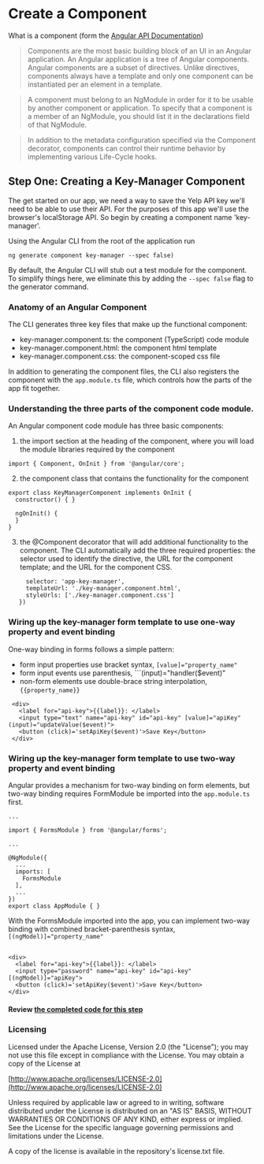 # Create a Component

What is a component (form the [Angular API Documentation](https://angular.io/api/core/Component))

> Components are the most basic building block of an UI in an Angular application. An Angular application is a tree of Angular components. Angular components are a subset of directives. Unlike directives, components always have a template and only one component can be instantiated per an element in a template.

> A component must belong to an NgModule in order for it to be usable by another component or application. To specify that a component is a member of an NgModule, you should list it in the declarations field of that NgModule.

> In addition to the metadata configuration specified via the Component decorator, components can control their runtime behavior by implementing various Life-Cycle hooks.

## Step One: Creating a Key-Manager Component
The get started on our app, we need a way to save the Yelp API key we'll need to be able to use their API. For the purposes of this app we'll use the browser's localStorage API.  So begin by creating a component name 'key-manager'.

Using the Angular CLI from the root of the application run  

```ng generate component key-manager --spec false)```

By default, the Angular CLI will stub out a test module for the component. To simplify things here, we eliminate this by adding the ```--spec false``` flag to the generator command.

### Anatomy of an Angular Component
The CLI generates three key files that make up the functional component:
* key-manager.component.ts: the component (TypeScript) code module
* key-manager.component.html: the component html template
* key-manager.component.css: the component-scoped css file

In addition to generating the component files, the CLI also registers the component with the ```app.module.ts``` file, which controls how the parts of the app fit together.

### Understanding the three parts of the component code module.
An Angular component code module has three basic components:

1. the import section at the heading of the component, where you will load the module libraries required by the component

```
import { Component, OnInit } from '@angular/core';
```

2. the component class that contains the functionality for the component
```
export class KeyManagerComponent implements OnInit {
  constructor() { }

  ngOnInit() {
  }
}
``` 

3. the @Component decorator that will add additional functionality to the component.  The CLI automatically add the three required properties:  the selector used to identify the directive, the URL for the component template; and the URL for the component CSS.

```@Component({
     selector: 'app-key-manager',
     templateUrl: './key-manager.component.html',
     styleUrls: ['./key-manager.component.css']
   })

```      

### Wiring up the key-manager form template to use one-way property and event binding

One-way binding in forms follows a simple pattern: 
* form input properties use bracket syntax, ```[value]="property_name"``` 
* form input events use parenthesis, ```(input)="handler($event)"
* non-form elements use double-brace string interpolation, ```{{property_name}}```  


```
 <div>
   <label for="api-key">{{label}}: </label>
   <input type="text" name="api-key" id="api-key" [value]="apiKey" (input)="updateValue($event)">
   <button (click)='setApiKey($event)'>Save Key</button>
 </div>
```
 
### Wiring up the key-manager form template to use two-way property and event binding

Angular provides a mechanism for two-way binding on form elements, but two-way binding requires FormModule be imported into the ```app.module.ts``` first.

```
...

import { FormsModule } from '@angular/forms';

...

@NgModule({
  ...
  imports: [
    FormsModule
  ],
  ...
})
export class AppModule { }
```  


With the FormsModule imported into the app, you can implement two-way binding with combined bracket-parenthesis syntax, ```[(ngModel)]="property_name"```


```

<div>
  <label for="api-key">{{label}}: </label>
  <input type="password" name="api-key" id="api-key" [(ngModel)]="apiKey">
  <button (click)='setApiKey($event)'>Save Key</button>
</div>
```

#### Review [the completed code for this step](https://github.com/sean-olson-e/Rapid-Application-Development-using-Angular-CLI/tree/master/project_apps/1-creating-components/src/snippets/key-manager) 


### Licensing

Licensed under the Apache License, Version 2.0 (the "License"); you may not use this file except in compliance with the License. You may obtain a copy of the License at

[http://www.apache.org/licenses/LICENSE-2.0](http://www.apache.org/licenses/LICENSE-2.0)

Unless required by applicable law or agreed to in writing, software distributed under the License is distributed on an "AS IS" BASIS, WITHOUT WARRANTIES OR CONDITIONS OF ANY KIND, either express or implied. See the License for the specific language governing permissions and limitations under the License.

A copy of the license is available in the repository's license.txt file.
